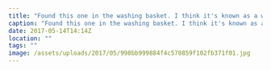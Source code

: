 ```yaml
---
title: "Found this one in the washing basket. I think it's known as a washing fairy, as the basket was empty!"
caption: "Found this one in the washing basket. I think it's known as a washing fairy, as the basket was empty!"
date: 2017-05-14T14:14Z
location: ""
tags: ""
image: /assets/uploads/2017/05/998bb999884f4c570859f102fb371f01.jpg
---
```

